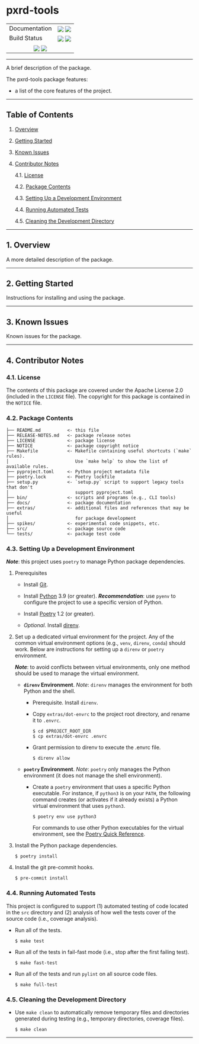 pxrd-tools
===============================================================================

[----------------------------- BADGES: BEGIN -----------------------------]: #

<table>
  <tr>
    <td>Documentation</td>
    <td>
      <a href="https://velexi-research.github.io/pxrd-tools/dev/"><img style="vertical-align: bottom;" src="https://img.shields.io/badge/docs-dev-blue.svg"/></a>
      <a href="https://velexi-research.github.io/pxrd-tools/stable/"><img style="vertical-align: bottom;" src="https://img.shields.io/badge/docs-stable-blue.svg"/></a>
    </td>
  </tr>

  <tr>
    <td>Build Status</td>
    <td>
      <a href="https://github.com/velexi-research/pxrd-tools/actions/workflows/CI.yml"><img style="vertical-align: bottom;" src="https://github.com/velexi-research/pxrd-tools/actions/workflows/CI.yml/badge.svg"/></a>
      <a href="https://codecov.io/gh/velexi-research/pxrd-tools">
        <img style="vertical-align: bottom;" src="https://codecov.io/gh/velexi-research/pxrd-tools/branch/main/graph/badge.svg"/></a>
    </td>
  </tr>

  <!-- Miscellaneous Badges -->
  <tr>
    <td colspan=2 align="center">
      <a href="https://github.com/velexi-research/pxrd-tools/issues"><img style="vertical-align: bottom;" src="https://img.shields.io/badge/contributions-welcome-brightgreen.svg?style=flat"/></a>
      <a href="https://github.com/psf/black"><img style="vertical-align: bottom;" src="https://img.shields.io/badge/code%20style-black-000000.svg"/></a>
    </td>
  </tr>
</table>

[------------------------------ BADGES: END ------------------------------]: #

-------------------------------------------------------------------------------

A brief description of the package.

The pxrd-tools package features:

* a list of the core features of the project.

-------------------------------------------------------------------------------

Table of Contents
-----------------

1. [Overview][#1]

2. [Getting Started][#2]

3. [Known Issues][#3]

4. [Contributor Notes][#4]

   4.1. [License][#4.1]

   4.2. [Package Contents][#4.2]

   4.3. [Setting Up a Development Environment][#4.3]

   4.4. [Running Automated Tests][#4.4]

   4.5. [Cleaning the Development Directory][#4.5]

-------------------------------------------------------------------------------

## 1. Overview

A more detailed description of the package.

-------------------------------------------------------------------------------

## 2. Getting Started

Instructions for installing and using the package.

-------------------------------------------------------------------------------

## 3. Known Issues

Known issues for the package.

-------------------------------------------------------------------------------

## 4. Contributor Notes

### 4.1. License

The contents of this package are covered under the Apache License 2.0 (included
in the `LICENSE` file). The copyright for this package is contained in the
`NOTICE` file.

### 4.2. Package Contents

```
├── README.md          <- this file
├── RELEASE-NOTES.md   <- package release notes
├── LICENSE            <- package license
├── NOTICE             <- package copyright notice
├── Makefile           <- Makefile containing useful shortcuts (`make` rules).
│                         Use `make help` to show the list of available rules.
├── pyproject.toml     <- Python project metadata file
├── poetry.lock        <- Poetry lockfile
├── setup.py           <- `setup.py` script to support legacy tools that don't
│                         support pyproject.toml
├── bin/               <- scripts and programs (e.g., CLI tools)
├── docs/              <- package documentation
├── extras/            <- additional files and references that may be useful
│                         for package development
├── spikes/            <- experimental code snippets, etc.
├── src/               <- package source code
└── tests/             <- package test code
```

### 4.3. Setting Up a Development Environment

<strong><em>Note</em></strong>: this project uses `poetry` to manage Python
package dependencies.

1. Prerequisites

   * Install [Git][git].

   * Install [Python][python] 3.9 (or greater).
     <strong><em>Recommendation</em></strong>: use `pyenv` to configure the
     project to use a specific version of Python.

   * Install [Poetry][poetry] 1.2 (or greater).

   * <em>Optional</em>. Install [direnv][direnv].

2. Set up a dedicated virtual environment for the project. Any of the common
   virtual environment options (e.g., `venv`, `direnv`, `conda`) should work.
   Below are instructions for setting up a `direnv` or `poetry` environment.

   <strong><em>Note</em></strong>: to avoid conflicts between virtual
   environments, only one method should be used to manage the virtual
   environment.

   * <strong>`direnv` Environment</strong>. <em>Note</em>: `direnv` manages the
     environment for both Python and the shell.

     * Prerequisite. Install `direnv`.

     * Copy `extras/dot-envrc` to the project root directory, and rename it to
       `.envrc`.

       ```shell
       $ cd $PROJECT_ROOT_DIR
       $ cp extras/dot-envrc .envrc
       ```

     * Grant permission to direnv to execute the .envrc file.

       ```shell
       $ direnv allow
       ```

   * <strong>`poetry` Environment</strong>. <em>Note</em>: `poetry` only
     manages the Python environment (it does not manage the shell environment).

     * Create a `poetry` environment that uses a specific Python executable.
       For instance, if `python3` is on your `PATH`, the following command
       creates (or activates if it already exists) a Python virtual environment
       that uses `python3`.

       ```shell
       $ poetry env use python3
       ```

       For commands to use other Python executables for the virtual environment,
       see the [Poetry Quick Reference][poetry-quick-reference].

3. Install the Python package dependencies.

   ```shell
   $ poetry install
   ```

4. Install the git pre-commit hooks.

   ```shell
   $ pre-commit install
   ```

### 4.4. Running Automated Tests

This project is configured to support (1) automated testing of code located in
the `src` directory and (2) analysis of how well the tests cover of the source
code (i.e., coverage analysis).

* Run all of the tests.

  ```shell
  $ make test
  ```

* Run all of the tests in fail-fast mode (i.e., stop after the first failing
  test).

  ```shell
  $ make fast-test
  ```

* Run all of the tests and run `pylint` on all source code files.

  ```shell
  $ make full-test
  ```

### 4.5. Cleaning the Development Directory

* Use `make clean` to automatically remove temporary files and directories
  generated during testing (e.g., temporary directories, coverage files).

  ```shell
  $ make clean
  ```

-------------------------------------------------------------------------------

[----------------------------- INTERNAL LINKS -----------------------------]: #

[#1]: #1-overview

[#2]: #2-getting-started

[#3]: #3-known-issues

[#4]: #4-contributor-notes
[#4.1]: #41-license
[#4.2]: #42-package-contents
[#4.3]: #43-setting-up-a-development-environment
[#4.4]: #44-running-automated-tests
[#4.5]: #45-cleaning-the-development-directory

[---------------------------- REPOSITORY LINKS ----------------------------]: #

[poetry-quick-reference]: extras/references/Poetry-Quick-Reference.md

[----------------------------- EXTERNAL LINKS -----------------------------]: #

[direnv]: https://direnv.net/

[git]: https://git-scm.com/

[python]: https://www.python.org/

[poetry]: https://python-poetry.org/
